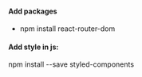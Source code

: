 #### Add packages
- npm install react-router-dom

#### Add style in js:
 npm install --save styled-components
